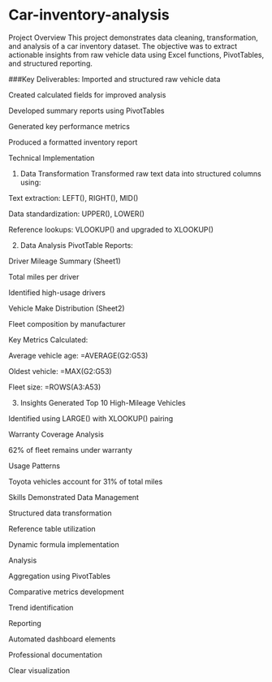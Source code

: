 # Car-inventory-analysis
Project Overview
This project demonstrates data cleaning, transformation, and analysis of a car inventory dataset. The objective was to extract actionable insights from raw vehicle data using Excel functions, PivotTables, and structured reporting.

###Key Deliverables:
Imported and structured raw vehicle data

Created calculated fields for improved analysis

Developed summary reports using PivotTables

Generated key performance metrics

Produced a formatted inventory report

Technical Implementation
1. Data Transformation
Transformed raw text data into structured columns using:

Text extraction: LEFT(), RIGHT(), MID()

Data standardization: UPPER(), LOWER()

Reference lookups: VLOOKUP() and upgraded to XLOOKUP()

2. Data Analysis
PivotTable Reports:

Driver Mileage Summary (Sheet1)

Total miles per driver

Identified high-usage drivers

Vehicle Make Distribution (Sheet2)

Fleet composition by manufacturer

Key Metrics Calculated:

Average vehicle age: =AVERAGE(G2:G53)

Oldest vehicle: =MAX(G2:G53)

Fleet size: =ROWS(A3:A53)

3. Insights Generated
Top 10 High-Mileage Vehicles

Identified using LARGE() with XLOOKUP() pairing

Warranty Coverage Analysis

62% of fleet remains under warranty

Usage Patterns

Toyota vehicles account for 31% of total miles

Skills Demonstrated
Data Management

Structured data transformation

Reference table utilization

Dynamic formula implementation

Analysis

Aggregation using PivotTables

Comparative metrics development

Trend identification

Reporting

Automated dashboard elements

Professional documentation

Clear visualization


